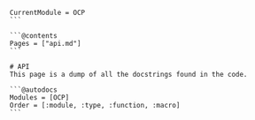  ```@meta
    CurrentModule = OCP 
    ```

    ```@contents
    Pages = ["api.md"]
    ```

    # API
    This page is a dump of all the docstrings found in the code. 

    ```@autodocs
    Modules = [OCP]
    Order = [:module, :type, :function, :macro]
    ```